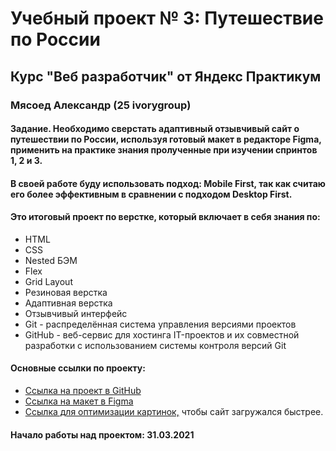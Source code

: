 # Учебный проект № 3: Путешествие по России

## Курс "Веб разработчик" от Яндекс Практикум

### Мясоед Александр (25 ivorygroup)

#### Задание. Необходимо сверстать адаптивный отзывчивый сайт о путешествии по России, используя готовый макет в редакторе Figma, применить на практике знания пролученные при изучении спринтов 1, 2 и 3.

#### В своей работе буду использовать подход: Mobile First, так как считаю его более эффективным в сравнении с подходом Desktop First.

#### Это итоговый проект по верстке, который включает в себя знания по:
* HTML
* CSS
* Nested БЭМ
* Flex
* Grid Layout
* Резиновая верстка
* Адаптивная верстка
* Отзывчивый интерфейс
* Git - распределённая система управления версиями проектов
* GitHub - веб-сервис для хостинга IT-проектов и их совместной разработки с использованием системы контроля версий Git

#### Основные ссылки по проекту:
* [Ссылка на проект в GitHub](https://github.com/myasoedas/russian-travel)
* [Ссылка на макет в Figma](https://www.figma.com/file/5S2WSbEFL6awjVWJ0NWL8Q/Sprint-3_-Russia-_-desktop-mobile?node-id=28503%3A0)
* [Ссылка для оптимизации картинок,](https://tinypng.com/) чтобы сайт загружался быстрее.

#### Начало работы над проектом: 31.03.2021
